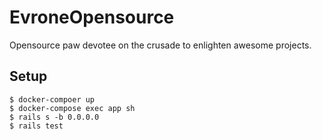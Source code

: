 # EvroneOpensource

Opensource paw devotee on the crusade to enlighten awesome projects.

## Setup

```
$ docker-compoer up
$ docker-compose exec app sh
$ rails s -b 0.0.0.0
$ rails test
```
